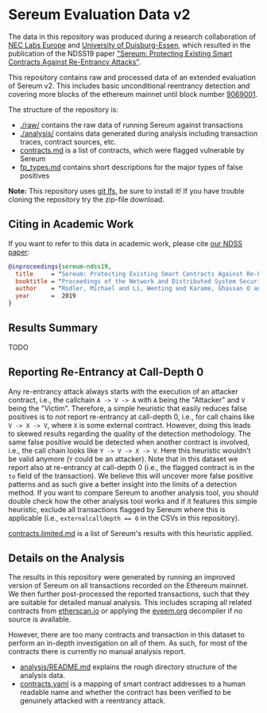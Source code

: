 # Sereum Evaluation Data v2

The data in this repository was produced during a research collaboration of [NEC Labs Europe](http://www.neclab.eu) and [University of Duisburg-Essen](https://www.syssec.wiwi.uni-due.de/), which resulted in the publication of the NDSS19  paper ["Sereum: Protecting Existing Smart Contracts Against Re-Entrancy Attacks"](https://arxiv.org/abs/1812.05934). 

This repository contains raw and processed data of an extended evaluation of
Sereum v2. This includes basic unconditional reentrancy detection and covering
more blocks of the ethereum mainnet until block number
[9069001](https://etherscan.io/block/9069001).

The structure of the repository is:

* [./raw/](raw/) contains the raw data of running Sereum against transactions
* [./analysis/](analysis/) contains data generated during analysis including transaction traces, contract sources, etc. 
* [contracts.md](contracts.md) is a list of contracts, which were flagged vulnerable by Sereum
* [fp_types.md](fp_types.md) contains short descriptions for the major types of false positives

**Note:** This repository uses [git lfs](https://git-lfs.github.com/), be sure
to install it! If you have trouble cloning the repository try the zip-file
download.

## Citing in Academic Work

If you want to refer to this data in academic work, please cite [our NDSS paper](https://arxiv.org/abs/1812.05934):

```bibtex
@inproceedings{sereum-ndss19,
  title     = "Sereum: Protecting Existing Smart Contracts Against Re-Entrancy Attacks",
  booktitle = "Proceedings of the Network and Distributed System Security Symposium ({NDSS'19})",
  author    = "Rodler, Michael and Li, Wenting and Karame, Ghassan O and Davi, Lucas",
  year      =  2019
}
```

## Results Summary 

TODO

## Reporting Re-Entrancy at Call-Depth 0

Any re-entrancy attack always starts with the execution of an attacker
contract, i.e., the callchain `A -> V -> A` with `A` being the "Attacker" and
`V` being the "Victim". Therefore, a simple heuristic that easily reduces false
positives is to *not* report re-entrancy at call-depth 0, i.e., for call chains
like `V -> X -> V`, where `X` is some external contract. However, doing this
leads to skewed results regarding the quality of the detection methodology. The
same false positive would be detected when another contract is involved, i.e.,
the call chain looks like `Y -> V -> X -> V`. Here this heuristic wouldn't be
valid anymore (`Y` could be an attacker). Note that in this dataset we report
also at re-entrancy at call-depth 0 (i.e., the flagged contract is in the `to`
field of the transaction). We believe this will uncover more false positive
patterns and as such give a better insight into the limits of a detection
method. If you want to compare Sereum to another analysis tool, you should
double check how the other analysis tool works and if it features this simple
heuristic, exclude all transactions flagged by Sereum where this is applicable
(i.e., `externalcalldepth == 0` in the CSVs in this repository).

[contracts.limited.md](contracts.limited.md) is a list of Sereum's results with
this heuristic applied.

## Details on the Analysis

The results in this repository were generated by running an improved version of
Sereum on all transactions recorded on the Ethereum mainnet. We then further
post-processed the reported transactions, such that they are suitable for
detailed manual analysis. This includes scraping all related contracts from
[etherscan.io](etherscan.io/) or applying the [eveem.org](https://eveem.org/)
decompiler if no source is available. 

However, there are too many contracts and transaction in this dataset to
perform an in-depth investigation on all of them. As such, for most of the
contracts there is currently no manual analysis report.

* [analysis/README.md](./analysis/README.md) explains the rough directory
  structure of the analysis data.
* [contracts.yaml](contracts.yaml) is a mapping of smart contract addresses to
  a human readable name and whether the contract has been verified to be
  genuinely attacked with a reentrancy attack.
